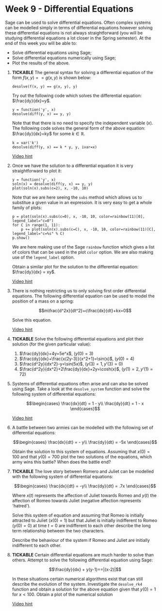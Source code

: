 # Week 9 - Differential Equations

Sage can be used to solve differential equations. Often complex systems can be modelled simply in terms of differential equations however solving these differential equations is not always straightforward (you will be studying differential equations a lot closer in the Spring semester). At the end of this week you will be able to:

- Solve differential equations using Sage;
- Solve differential equations numerically using Sage;
- Plot the results of the above.

1. **TICKABLE** The general syntax for solving a differential equation of the form $f(x, y)== g(x, y)$ is shown below:

    ~~~{.python}
    desolve(f(x, y) == g(x, y), y)
    ~~~

    Try out the following code which solves the differential equation: $\frac{dy}{dx}=y$.

    ~~~{.python}
    y = function('y', x)
    desolve(diff(y, x) == y, y)
    ~~~

    Note that that there is no need to specify the independent variable ($x$). The following code solves the general form of the above equation: $\frac{dy}{dx}=ky$ for some $k\in\mathbb{R}$.

    ~~~{.python}
    k = var('k')
    desolve(diff(y, x) == k * y, y, ivar=x)
    ~~~

    [Video hint](http://youtu.be/fpyxAE_-UsI)

2. Once we have the solution to a differential equation it is very straightforward to plot it:

    ~~~{.python}
    y = function('y', x)
    soln(x) = desolve(diff(y, x) == y, y)
    plot(soln(x).subs(c=2), x, -10, 10)
    ~~~

    Note that we are here seeing the `subs` method which allows us to substitue a given value in an expression. It is very easy to get a whole family of plots:

    ~~~{.python}
    p = plot(soln(x).subs(c=0), x, -10, 10, color=rainbow(11)[0], legend_label="c=0")
    for C in range(1, 11):
        p += plot(soln(x).subs(c=C), x, -10, 10, color=rainbow(11)[C], legend_label="c=%s" % C)
    p.show()
    ~~~

    We are here making use of the Sage `rainbow` function which gives a list of colors that can be used in the plot `color` option. We are also making use of the `legend_label` option.

    Obtain a similar plot for the solution to the differential equation: $\frac{dy}{dx} = xy$.

    [Video hint](http://youtu.be/XUcn_zTa2FM)

3. There is nothing restricting us to only solving first order differential equations. The following differential equation can be used to model the position of a mass on a spring:

    $$m\frac{d^2x}{dt^2}+c\frac{dx}{dt}+kx=0$$

    Solve this equation.

    [Video hint](http://youtu.be/DZ5ofuAgDIY)

4. **TICKABLE** Solve the following differential equations and plot their solution (for the given particular value):

    1. $\frac{dy}{dx}+4y=5e^x$, ($y(0)=3$)
    2. $\frac{dy}{dx}+\frac{x(2y-3)}{x^2+1}=\sin(x)$, ($y(0)=4$)
    3. $\frac{d^2y}{dx^2}-y=\sin(5x)$, ($y(3)=1, y'(3)=0$)
    4. $\frac{d^2y}{dx^2}+2\frac{dy}{dx}+2y=\cosh(x)$, ($y(1)=2, y'(1)=72$)

5. Systems of differential equations often arise and can also be solved using Sage. Take a look at the `desolve_system` function and solve the following system of differential equations:

    $$\begin{cases}
    \frac{dx}{dt} = 1 - y\\
    \frac{dy}{dt} = 1 - x
    \end{cases}$$

    [Video hint](http://youtu.be/2Q52rmftdjQ)

6. A battle between two armies can be modelled with the following set of differential equations:

    $$\begin{cases}
    \frac{dx}{dt} = - y\\
    \frac{dy}{dt} = -5x
    \end{cases}$$

    Obtain the solution to this system of equations. Assuming that $x(0)=100$ and that $y(0)=700$ plot the two solutions of the equations, which army wins this battle? When does the battle end?

7. **TICKABLE** The love story between Romero and Juliet can be modelled with the following system of differential equations:

    $$\begin{cases}
    \frac{dx}{dt} = -y\\
    \frac{dy}{dt} = .7x
    \end{cases}$$

    Where $x(t)$ represents the affection of Juliet towards Romeo and $y(t)$ the affection of Romeo towards Juliet (negative affection represents 'hatred').

    Solve this system of equation and assuming that Romeo is initially attracted to Juliet ($x(0)=1$) but that Juliet is initially indifferent to Romeo ($y(0)=0$) at time $t=0$ are indifferent to each other describe the long term relationship between the two characters.

    Describe the behaviour of the system if Romeo and Juliet are initially indifferent to each other.

8. **TICKABLE** Certain differential equations are much harder to solve than others. Attempt to solve the following differential equation using Sage:

    $$\frac{dy}{dx} + y(y-1)==|(x-2)|$$

    In these situations certain numerical algorithms exist that can still describe the evolution of the system. Investigate the `desolve_rk4` function and obtain a solution for the above equation given that $y(0)=1$ for $x<100$. Obtain a plot of the numerical solution

    [Video hint](http://youtu.be/LhIyZ14LKKE)
